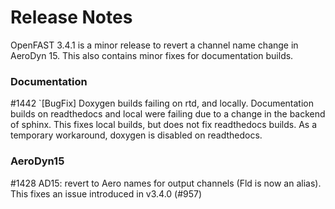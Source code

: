 # Release Notes

OpenFAST 3.4.1 is a minor release to revert a channel name change in AeroDyn 15.  This also contains minor fixes for documentation builds.

### Documentation
#1442 `[BugFix] Doxygen builds failing on rtd, and locally.   Documentation builds on readthedocs and local were failing due to a change in the backend of sphinx.  This fixes local builds, but does not fix readthedocs builds.  As a temporary workaround, doxygen is disabled on readthedocs.

### AeroDyn15
#1428 AD15: revert to Aero names for output channels (Fld is now an alias).  This fixes an issue introduced in v3.4.0 (#957)


